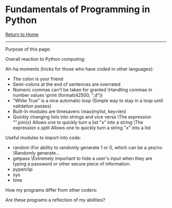 # Fundamentals of Programming in Python
[Return to Home](https://angie-gh.github.io/adix.github.io/)


*********************************************************************************** 


Purpose of this page:

Overall reaction to Python computing:

Ah-ha moments (tricks for those who have coded in other languages):
- The colon is your friend
- Semi-colons at the end of sentences are overrated
- Numeric commas can't be taken for granted
	\Handling commas in number values
	\print (format(42500, ",d"))
- "While True" is a nice automatic loop
	\(Simple way to stay in a loop until validation passes)
- Built-In modules are timesavers
	\max(mylist, key=len)
- Quickly changing lists into strings and vice versa
	\The expression "".join(x)    Allows one to quickly turn a list "x" into a string
	\The expression x.split    Allows one to quickly turn a string "x" into a list

Useful modules to import into code:
- random
	\For ability to randomly generate 1 or 0, which can be a yes/no 
	\Randomly generate...
- getpass
	\Extremely important to hide a user's input when they are typing a password or other secure piece of information.
- pyperclip
- sys
- time

How my programs differ from other coders:

Are these programs a reflection of my abilities?








